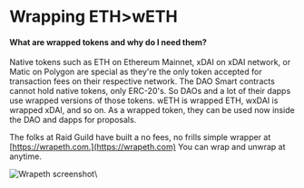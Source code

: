 # Wrapping ETH>wETH

#### What are wrapped tokens and why do I need them?

Native tokens such as ETH on Ethereum Mainnet, xDAI on xDAI network, or Matic on Polygon are special as they're the only token accepted for transaction fees on their respective network. The DAO Smart contracts cannot hold native tokens, only ERC-20's. So DAOs and a lot of their dapps use wrapped versions of those tokens. wETH is wrapped ETH, wxDAI is wrapped xDAI, and so on. As a wrapped token, they can be used now inside the DAO and dapps for proposals.

The folks at Raid Guild have built a no fees, no frills simple wrapper at [https://wrapeth.com.](https://wrapeth.com) You can wrap and unwrap at anytime.

![Wrapeth screenshot](https://daohaus.club/img/wrapeth.com\_\_wrap.png)\
